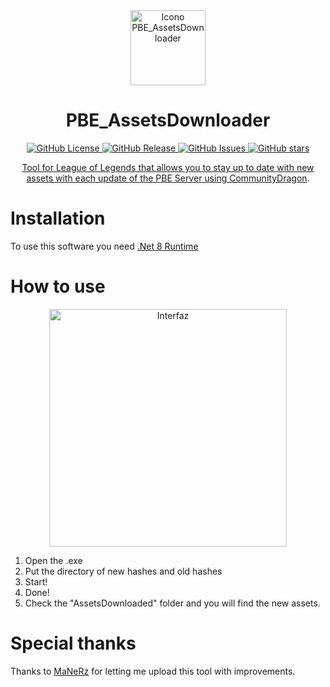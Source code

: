<div align="center">
  <img src="https://github.com/Neinndall/PBE_AssetsDownloader/blob/main/img/Icon.png" alt="Icono PBE_AssetsDownloader" width="120"/>
</div>

<div align="center">
  <h1>PBE_AssetsDownloader</h1>
</div>

<div align="center">
<a href="https://github.com/Neinndall/PBE_AssetsDownloader/blob/main/LICENSE">
  <img alt="GitHub License" target="_blank" src="https://img.shields.io/github/license/Neinndall/PBE_AssetsDownloader">
</a>
  
<a href="https://github.com/Neinndall/PBE_AssetsDownloader/releases">
  <img alt="GitHub Release" target="_blank" src="https://img.shields.io/github/license/Neinndall/PBE_AssetsDownloader">

<a href="https://github.com/Neinndall/PBE_AssetsDownloader/issues">
  <img alt="GitHub Issues" target="_blank" src="https://img.shields.io/github/issues/Neinndall/PBE_AssetsDownloader">

<a href="https://github.com/Neinndall/PBE_AssetsDownloader/stargazers">
  <img alt="GitHub stars" target="_blank" src="https://img.shields.io/github/stars/Neinndall/PBE_AssetsDownloader?style=flat">
</div>

<div align="center">
  <p>Tool for League of Legends that allows you to stay up to date with new assets with each update of the PBE Server using <a href="https://raw.communitydragon.org/">CommunityDragon</a>.</p>
</div>

# Installation
To use this software you need [.Net 8 Runtime](https://dotnet.microsoft.com/en-us/download/dotnet/thank-you/runtime-desktop-8.0.8-windows-x64-installer)

# How to use

<div align="center">
  <img src="https://github.com/user-attachments/assets/ef99efe4-468a-4c9f-a6c8-b41d15d4bee7" alt="Interfaz" width="380x380"/>
</div>

1. Open the .exe
2. Put the directory of new hashes and old hashes
3. Start!
4. Done!
5. Check the "AssetsDownloaded" folder and you will find the new assets.

# Special thanks
Thanks to [MaNeRz](https://github.com/MaNeRz) for letting me upload this tool with improvements.
